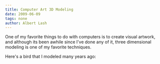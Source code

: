 ```yaml
---
title: Computer Art 3D Modeling
date: 2009-06-09
tags: none
author: Albert Lash
---
```

One of my favorite things to do with computers is to create visual artwork, and although its been awhile since I've done any of it, three dimensional modeling is one of my favorite techniques.

Here's a bird that I modeled many years ago:

 
